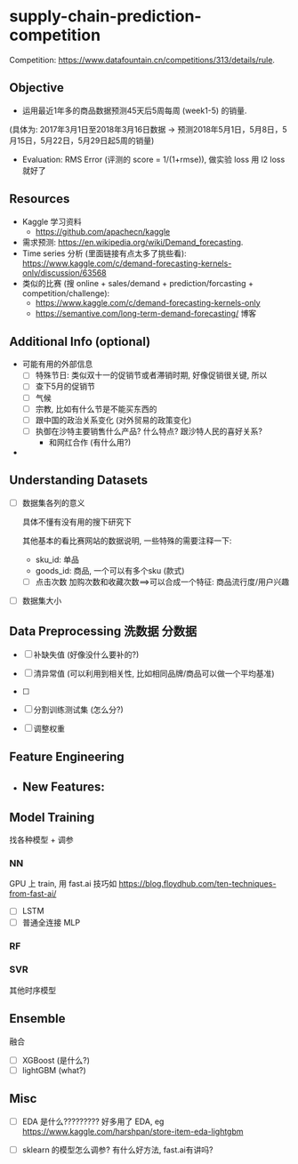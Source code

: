 # supply-chain-prediction-competition

Competition: https://www.datafountain.cn/competitions/313/details/rule.

## Objective

-   运用最近1年多的商品数据预测45天后5周每周 (week1-5) 的销量. 

(具体为: 2017年3月1日至2018年3月16日数据 -> 预测2018年5月1日，5月8日，5月15日，5月22日，5月29日起5周的销量)

-   Evaluation: RMS Error (评测的 score = 1/(1+rmse)), 做实验 loss 用 l2 loss 就好了

## Resources

-   Kaggle 学习资料
    -    https://github.com/apachecn/kaggle
-   需求预测: https://en.wikipedia.org/wiki/Demand_forecasting.
-   Time series 分析 (里面链接有点太多了挑些看): https://www.kaggle.com/c/demand-forecasting-kernels-only/discussion/63568
-   类似的比赛 (搜 online + sales/demand + prediction/forcasting + competition/challenge):
    -   https://www.kaggle.com/c/demand-forecasting-kernels-only
    -   https://semantive.com/long-term-demand-forecasting/ 博客

## Additional Info (optional)

-   可能有用的外部信息
    -   [ ] 特殊节日: 类似双十一的促销节或者滞销时期, 好像促销很关键, 所以 
    -   [ ] 查下5月的促销节
    -   [ ] 气候
    -   [ ] 宗教, 比如有什么节是不能买东西的
    -   [ ] 跟中国的政治关系变化 (对外贸易的政策变化)
    -   [ ] 执御在沙特主要销售什么产品? 什么特点? 跟沙特人民的喜好关系?
        -   和网红合作 (有什么用?)
-   


## Understanding Datasets

-   [ ] 数据集各列的意义

    具体不懂有没有用的搜下研究下

    其他基本的看比赛网站的数据说明, 一些特殊的需要注释一下:

    -   sku_id: 单品 
    -   goods_id: 商品, 一个可以有多个sku (款式)
    -   [ ] 点击次数 加购次数和收藏次数==>可以合成一个特征: 商品流行度/用户兴趣

-   [ ] 数据集大小

## Data Preprocessing 洗数据 分数据

-   [ ] 补缺失值 (好像没什么要补的?)
-   [ ] 清异常值 (可以利用到相关性, 比如相同品牌/商品可以做一个平均基准)
-   [ ] 

-   [ ] 分割训练测试集 (怎么分?)
-   [ ] 调整权重

## Feature Engineering

- New Features:
    -   

## Model Training

找各种模型 + 调参

### NN

GPU 上 train, 用 fast.ai 技巧如 https://blog.floydhub.com/ten-techniques-from-fast-ai/

-   [ ] LSTM
-   [ ] 普通全连接 MLP

### RF

### SVR

其他时序模型

## Ensemble

融合

-   [ ] XGBoost (是什么?)
-   [ ] lightGBM (what?)

## Misc

-   [ ] EDA 是什么????????? 好多用了 EDA, eg https://www.kaggle.com/harshpan/store-item-eda-lightgbm
-   [ ] sklearn 的模型怎么调参? 有什么好方法, fast.ai有讲吗?


